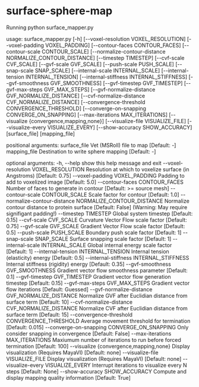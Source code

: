 surface-sphere-map
==================

Running python surface_mapper.py

usage: surface_mapper.py [-h] [--voxel-resolution VOXEL_RESOLUTION]
                         [--voxel-padding VOXEL_PADDING]
                         [--contour-faces CONTOUR_FACES]
                         [--contour-scale CONTOUR_SCALE]
                         [--normalize-contour-distance NORMALIZE_CONTOUR_DISTANCE]
                         [--timestep TIMESTEP] [--cvf-scale CVF_SCALE]
                         [--gvf-scale GVF_SCALE] [--push-scale PUSH_SCALE]
                         [--snap-scale SNAP_SCALE]
                         [--internal-scale INTERNAL_SCALE]
                         [--internal-tension INTERNAL_TENSION]
                         [--internal-stiffness INTERNAL_STIFFNESS]
                         [--gvf-smoothness GVF_SMOOTHNESS]
                         [--gvf-timestep GVF_TIMESTEP]
                         [--gvf-max-steps GVF_MAX_STEPS]
                         [--gvf-normalize-distance GVF_NORMALIZE_DISTANCE]
                         [--cvf-normalize-distance CVF_NORMALIZE_DISTANCE]
                         [--convergence-threshold CONVERGENCE_THRESHOLD]
                         [--converge-on-snapping CONVERGE_ON_SNAPPING]
                         [--max-iterations MAX_ITERATIONS]
                         [--visualize {convergence,mapping,none}]
                         [--visualize-file VISUALIZE_FILE]
                         [--visualize-every VISUALIZE_EVERY]
                         [--show-accuracy SHOW_ACCURACY]
                         [surface_file] [mapping_file]

positional arguments:
  surface_file          Vet (MSRoll) file to map [Default: -]
  mapping_file          Destination to write sphere mapping [Default: -]

optional arguments:
  -h, --help            show this help message and exit
  --voxel-resolution VOXEL_RESOLUTION
                        Resolution at which to voxelize surface (in Angstroms)
                        [Default: 0.75]
  --voxel-padding VOXEL_PADDING
                        Padding to add to voxelized image [Default: 5.0]
  --contour-faces CONTOUR_FACES
                        Number of faces to generate in contour [Default: >=
                        source mesh]
  --contour-scale CONTOUR_SCALE
                        Scale factor for contour [Default: 1.0]
  --normalize-contour-distance NORMALIZE_CONTOUR_DISTANCE
                        Normalize contour distance to protein surface
                        [Default: False] (Warning: May require signifigant
                        padding!)
  --timestep TIMESTEP   Global system timestep [Default: 0.15]
  --cvf-scale CVF_SCALE
                        Curvature Vector Flow scale factor [Default: 0.75]
  --gvf-scale GVF_SCALE
                        Gradient Vector Flow scale factor [Default: 0.5]
  --push-scale PUSH_SCALE
                        Boundary push scale factor [Default: 1]
  --snap-scale SNAP_SCALE
                        Surface snapping scale factor [Default: 1]
  --internal-scale INTERNAL_SCALE
                        Global internal energy scale factor [Default: 1]
  --internal-tension INTERNAL_TENSION
                        Internal tension (elasticity) energy [Default: 0.5]
  --internal-stiffness INTERNAL_STIFFNESS
                        Internal stiffness (rigidity) energy [Default: 0.35]
  --gvf-smoothness GVF_SMOOTHNESS
                        Gradient vector flow smoothness parameter [Default:
                        0.1]
  --gvf-timestep GVF_TIMESTEP
                        Gradient vector flow generation timestep [Default:
                        0.15]
  --gvf-max-steps GVF_MAX_STEPS
                        Gradient vector flow iterations [Default: Guessed]
  --gvf-normalize-distance GVF_NORMALIZE_DISTANCE
                        Normalize GVF after Euclidian distance from surface
                        term [Default: 10]
  --cvf-normalize-distance CVF_NORMALIZE_DISTANCE
                        Normalize CVF after Euclidian distance from surface
                        term [Default: 15]
  --convergence-threshold CONVERGENCE_THRESHOLD
                        Average movement threshold for termination [Default:
                        0.015]
  --converge-on-snapping CONVERGE_ON_SNAPPING
                        Only consider snapping in convergence [Default: False]
  --max-iterations MAX_ITERATIONS
                        Maxiumum number of iterations to run before forced
                        termination [Default: 100]
  --visualize {convergence,mapping,none}
                        Display visualization (Requires MayaVI) [Default:
                        none]
  --visualize-file VISUALIZE_FILE
                        Display visualization (Requires MayaVI) [Default:
                        none]
  --visualize-every VISUALIZE_EVERY
                        Interrupt iterations to visualize every N steps
                        [Default: None]
  --show-accuracy SHOW_ACCURACY
                        Compute and display mapping quality information
                        [Default: True]

